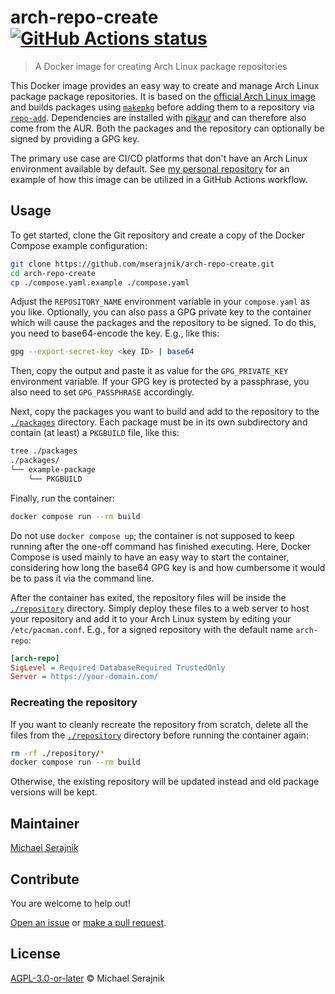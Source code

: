 # arch-repo-create [![GitHub Actions status][actions-status-badge]][actions-status]

> A Docker image for creating Arch Linux package repositories

This Docker image provides an easy way to create and manage Arch Linux package
package repositories. It is based on the
[official Arch Linux image][arch-linux-image] and builds packages using
[`makepkg`][makepkg] before adding them to a repository via
[`repo-add`][repo-add]. Dependencies are installed with [pikaur][pikaur] and
can therefore also come from the AUR. Both the packages and the repository can
optionally be signed by providing a GPG key.

The primary use case are CI/CD platforms that don't have an Arch Linux
environment available by default. See [my personal repository][repo-example]
for an example of how this image can be utilized in a GitHub Actions workflow.

## Usage

To get started, clone the Git repository and create a copy of the Docker
Compose example configuration:

```sh
git clone https://github.com/mserajnik/arch-repo-create.git
cd arch-repo-create
cp ./compose.yaml.example ./compose.yaml
```

Adjust the `REPOSITORY_NAME` environment variable in your `compose.yaml` as you
like. Optionally, you can also pass a GPG private key to the container which
will cause the packages and the repository to be signed. To do this, you need
to base64-encode the key. E.g., like this:

```sh
gpg --export-secret-key <key ID> | base64
```

Then, copy the output and paste it as value for the `GPG_PRIVATE_KEY`
environment variable. If your GPG key is protected by a passphrase, you also
need to set `GPG_PASSPHRASE` accordingly.

Next, copy the packages you want to build and add to the repository to the
[`./packages`](packages) directory. Each package must be in its own
subdirectory and contain (at least) a `PKGBUILD` file, like this:

```sh
tree ./packages
./packages/
└── example-package
    └── PKGBUILD
```

Finally, run the container:

```sh
docker compose run --rm build
```

Do not use `docker compose up`; the container is not supposed to keep running
after the one-off command has finished executing. Here, Docker Compose is used
mainly to have an easy way to start the container, considering how long the
base64 GPG key is and how cumbersome it would be to pass it via the command
line.

After the container has exited, the repository files will be inside the
[`./repository`](repository) directory. Simply deploy these files to a web
server to host your repository and add it to your Arch Linux system by editing
your `/etc/pacman.conf`. E.g., for a signed repository with the default name
`arch-repo`:

```ini
[arch-repo]
SigLevel = Required DatabaseRequired TrustedOnly
Server = https://your-domain.com/
```

### Recreating the repository

If you want to cleanly recreate the repository from scratch, delete all the
files from the [`./repository`](repository) directory before running the
container again:

```sh
rm -rf ./repository/*
docker compose run --rm build
```

Otherwise, the existing repository will be updated instead and old package
versions will be kept.

## Maintainer

[Michael Serajnik][maintainer]

## Contribute

You are welcome to help out!

[Open an issue][issues] or [make a pull request][pull-requests].

## License

[AGPL-3.0-or-later](LICENSE) © Michael Serajnik

[arch-linux-image]: https://hub.docker.com/_/archlinux/
[makepkg]: https://man.archlinux.org/man/makepkg.8.en
[pikaur]: https://github.com/actionless/pikaur
[repo-add]: https://man.archlinux.org/man/repo-add.8.en
[repo-example]: https://github.com/mserajnik/pkg.mser.at

[actions-status]: https://github.com/mserajnik/arch-repo-create/actions
[actions-status-badge]: https://github.com/mserajnik/arch-repo-create/actions/workflows/build-docker-image.yaml/badge.svg
[issues]: https://github.com/mserajnik/arch-repo-create/issues
[maintainer]: https://github.com/mserajnik
[pull-requests]: https://github.com/mserajnik/arch-repo-create/pulls
